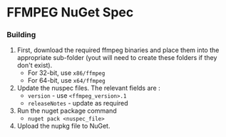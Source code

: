 # FFMPEG NuGet Spec


### Building
1. First, download the required ffmpeg binaries and place them into the appropriate sub-folder (yout will need to create these folders if they don't exist).
    - For 32-bit, use `x86/ffmpeg`
    - For 64-bit, use  `x64/ffmpeg`
2. Update the nuspec files. The relevant fields are :
    - `version` - use `<ffmpeg_version>.1`
    - `releaseNotes` - update as required
3. Run the nuget package command
    - `nuget pack <nuspec_file>`
4. Upload the nupkg file to NuGet.
